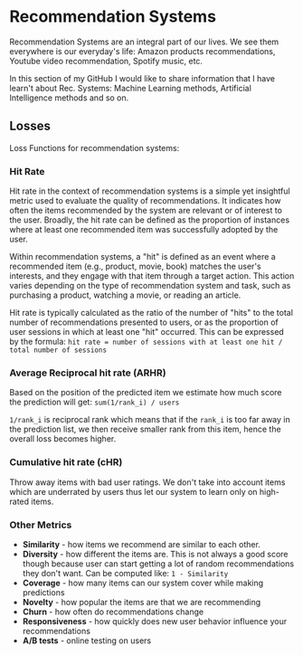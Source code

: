 # Recommendation Systems

Recommendation Systems are an integral part of our lives. We see them everywhere is our everyday's life: Amazon products recommendations, Youtube video recommendation, Spotify music, etc.

In this section of my GitHub I would like to share information that I have learn't about Rec. Systems: Machine Learning methods, Artificial Intelligence methods and so on.

## Losses

Loss Functions for recommendation systems:

### Hit Rate

Hit rate in the context of recommendation systems is a simple yet insightful metric used to evaluate the quality of recommendations. It indicates how often the items recommended by the system are relevant or of interest to the user. Broadly, the hit rate can be defined as the proportion of instances where at least one recommended item was successfully adopted by the user.

Within recommendation systems, a "hit" is defined as an event where a recommended item (e.g., product, movie, book) matches the user's interests, and they engage with that item through a target action. This action varies depending on the type of recommendation system and task, such as purchasing a product, watching a movie, or reading an article.

Hit rate is typically calculated as the ratio of the number of "hits" to the total number of recommendations presented to users, or as the proportion of user sessions in which at least one "hit" occurred. This can be expressed by the formula: `hit rate = number of sessions with at least one hit / total number of sessions`

### Average Reciprocal hit rate (ARHR)

Based on the position of the predicted item we estimate how much score the prediction will get: `sum(1/rank_i) / users`

`1/rank_i` is reciprocal rank which means that if the `rank_i` is too far away in the prediction list, we then receive smaller rank from this item, hence the overall loss becomes higher.

### Cumulative hit rate (cHR)

Throw away items with bad user ratings. We don't take into account items which are underrated by users thus let our system to learn only on high-rated items.

### Other Metrics

- **Similarity** - how items we recommend are similar to each other.
- **Diversity** - how different the items are. This is not always a good score though because user can start getting a lot of random recommendations they don't want. Can be computed like: `1 - Similarity`
- **Coverage** - how many items can our system cover while making predictions
- **Novelty** - how popular the items are that we are recommending
- **Churn** - how often do recommendations change
- **Responsiveness** - how quickly does new user behavior influence your recommendations
- **A/B tests** - online testing on users
